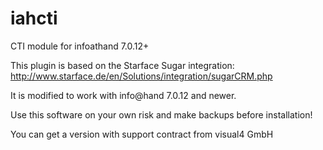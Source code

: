 iahcti
======

CTI module for infoathand 7.0.12+

This plugin is based on the Starface Sugar integration:
http://www.starface.de/en/Solutions/integration/sugarCRM.php

It is modified to work with info@hand 7.0.12 and newer.

Use this software on your own risk and make backups before installation!

You can get a version with support contract from visual4 GmbH